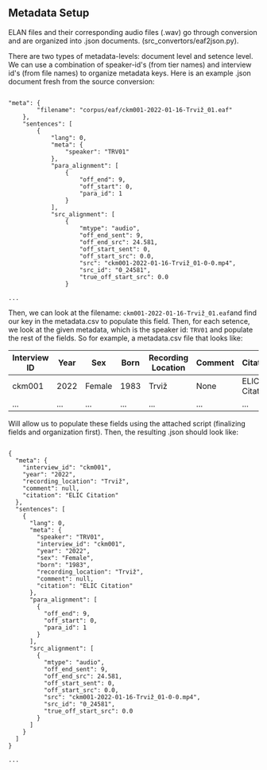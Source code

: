 ## Metadata Setup

ELAN files and their corresponding audio files (.wav) go through conversion and are organized into .json documents. (src_convertors/eaf2json.py). 

There are two types of metadata-levels: document level and setence level. We can use a combination of speaker-id's (from tier names) and 
interview id's (from file names) to organize metadata keys. Here is an example .json document fresh from the source conversion:

```

"meta": {
        "filename": "corpus/eaf/ckm001-2022-01-16-Trviž_01.eaf"
    },
    "sentences": [
        {
            "lang": 0,
            "meta": {
                "speaker": "TRV01"
            },
            "para_alignment": [
                {
                    "off_end": 9,
                    "off_start": 0,
                    "para_id": 1
                }
            ],
            "src_alignment": [
                {
                    "mtype": "audio",
                    "off_end_sent": 9,
                    "off_end_src": 24.581,
                    "off_start_sent": 0,
                    "off_start_src": 0.0,
                    "src": "ckm001-2022-01-16-Trviž_01-0-0.mp4",
                    "src_id": "0_24581",
                    "true_off_start_src": 0.0
                }

...

```

Then, we can look at the filename: ```ckm001-2022-01-16-Trviž_01.eaf```and find our key in the metadata.csv to populate this field. Then, for each setence, we 
look at the given metadata, which is the speaker id: ```TRV01``` and populate the rest of the fields. So for example, a metadata.csv file that looks like:

| Interview ID | Year | Sex    | Born | Recording Location | Comment | Citation       |
|--------------|------|--------|------|---------------------|---------|----------------|
| ckm001       | 2022 | Female | 1983 | Trviž               | None    | ELIC Citation  |
| ...          | ...  | ...    | ...  | ...                 | ...     | ...            |


Will allow us to populate these fields using the attached script (finalizing fields and organization first). Then, the resulting .json should look like:

```

{
  "meta": {
    "interview_id": "ckm001",
    "year": "2022",
    "recording_location": "Trviž",
    "comment": null,
    "citation": "ELIC Citation"
  },
  "sentences": [
    {
      "lang": 0,
      "meta": {
        "speaker": "TRV01",
        "interview_id": "ckm001",
        "year": "2022",
        "sex": "Female",
        "born": "1983",
        "recording_location": "Trviž",
        "comment": null,
        "citation": "ELIC Citation"
      },
      "para_alignment": [
        {
          "off_end": 9,
          "off_start": 0,
          "para_id": 1
        }
      ],
      "src_alignment": [
        {
          "mtype": "audio",
          "off_end_sent": 9,
          "off_end_src": 24.581,
          "off_start_sent": 0,
          "off_start_src": 0.0,
          "src": "ckm001-2022-01-16-Trviž_01-0-0.mp4",
          "src_id": "0_24581",
          "true_off_start_src": 0.0
        }
      ]
    }
  ]
}

...

```
